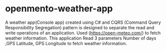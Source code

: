 # openmento-weather-app
A weather app(Console app) created using C# and CQRS (Command Query Responsibility Segregation) pattern is designed to separate the read and write operations of an application.
Used (https://open-meteo.com/) to fetch weather information.
This application Read 3 parameters Number of days ,GPS Latitude, GPS Longitude to fetch weather information.
